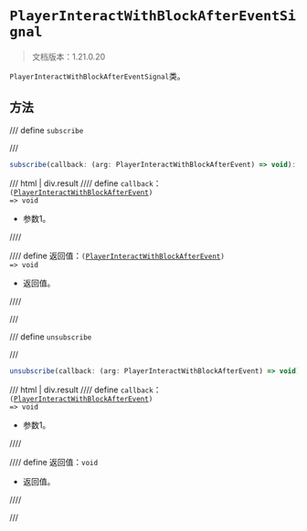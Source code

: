 # `PlayerInteractWithBlockAfterEventSignal`

> 文档版本：1.21.0.20

`PlayerInteractWithBlockAfterEventSignal`类。

## 方法

/// define
`subscribe`


///

```js
subscribe(callback: (arg: PlayerInteractWithBlockAfterEvent) => void): (arg: PlayerInteractWithBlockAfterEvent) => void
```

/// html | div.result
//// define
`callback`：<code>(<a href="../playerinteractwithblockafterevent/">PlayerInteractWithBlockAfterEvent</a>) =&gt; void</code>

- 参数1。


////

//// define
返回值：<code>(<a href="../playerinteractwithblockafterevent/">PlayerInteractWithBlockAfterEvent</a>) =&gt; void</code>

- 返回值。


////

///


/// define
`unsubscribe`


///

```js
unsubscribe(callback: (arg: PlayerInteractWithBlockAfterEvent) => void): void
```

/// html | div.result
//// define
`callback`：<code>(<a href="../playerinteractwithblockafterevent/">PlayerInteractWithBlockAfterEvent</a>) =&gt; void</code>

- 参数1。


////

//// define
返回值：`void`

- 返回值。


////

///

